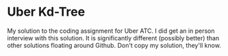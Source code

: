 # Uber Kd-Tree
My solution to the coding assignment for Uber ATC. I did get an in person interview with this solution. It is significantly different (possibly better) than other solutions floating around Github. Don't copy my solution, they'll know. 

